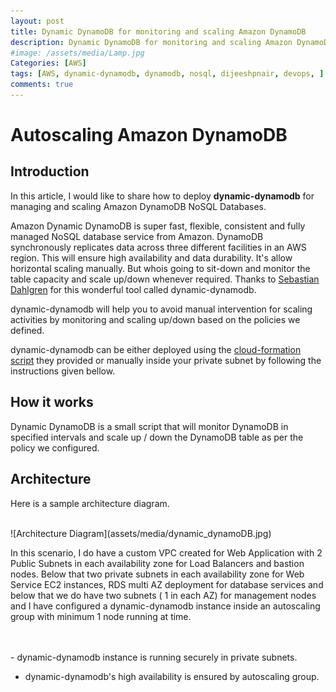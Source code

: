 ```yaml
---
layout: post
title: Dynamic DynamoDB for monitoring and scaling Amazon DynamoDB
description: Dynamic DynamoDB for monitoring and scaling Amazon DynamoDB
#image: /assets/media/Lamp.jpg
Categories: [AWS]
tags: [AWS, dynamic-dynamodb, dynamodb, nosql, dijeeshpnair, devops, ]
comments: true
---
```

Autoscaling Amazon DynamoDB
======

Introduction
----------------
In this article, I would like to share how to deploy **dynamic-dynamodb** for managing and scaling Amazon DynamoDB NoSQL Databases.

Amazon Dynamic DynamoDB  is super fast, flexible, consistent and fully managed NoSQL database service from Amazon.  DynamoDB synchronously replicates data across three different facilities in an AWS region. This will ensure high availability and data durability. It's allow horizontal scaling manually.  But whois going to sit-down and monitor the table capacity and scale up/down whenever required.  Thanks to [Sebastian Dahlgren](https://github.com/sebdah/dynamic-dynamodb) for this wonderful tool called dynamic-dynamodb.

dynamic-dynamodb will help you to avoid manual intervention for scaling activities by monitoring and scaling up/down based on the policies we defined.

dynamic-dynamodb can be either deployed using the [cloud-formation script](https://github.com/sebdah/dynamic-dynamodb/blob/master/cloudformation-templates/dynamic-dynamodb.json) they provided or manually inside your private subnet by following the instructions given bellow.

How it works
----------------

Dynamic DynamoDB is a small script that will monitor DynamoDB in specified intervals and scale up / down the DynamoDB table as per the policy we configured.


Architecture
------

<p style="text-align:justify;">
Here is a sample architecture diagram. </P>

<br>
![Architecture Diagram](assets/media/dynamic_dynamoDB.jpg)

<br>
<p style="text-align:justify;">

 In this scenario, I do have a custom VPC created for Web Application with 2 Public Subnets in each availability zone for Load Balancers and bastion nodes. Below that two private subnets in each availability zone for Web Service EC2 instances,  RDS multi AZ deployment for database services and below that we do have two subnets ( 1 in each AZ) for management nodes and I have configured a dynamic-dynamodb instance inside an autoscaling group with minimum 1 node running at time.  
</p> <br>
<br>
 - dynamic-dynamodb instance is running securely in private subnets.

 - dynamic-dynamodb's high availability is ensured by autoscaling group.
